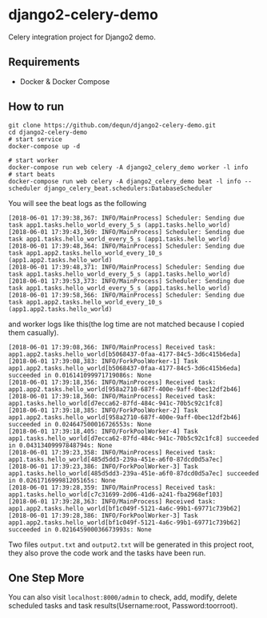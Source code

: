 # django2-celery-demo
Celery integration project for Django2 demo.

## Requirements
* Docker & Docker Compose
## How to run
```
git clone https://github.com/dequn/django2-celery-demo.git
cd django2-celery-demo
# start service
docker-compose up -d

# start worker
docker-compose run web celery -A django2_celery_demo worker -l info
# start beats
docker-compose run web celery -A django2_celery_demo beat -l info --scheduler django_celery_beat.schedulers:DatabaseScheduler
```
You will see the beat logs as the following
```
[2018-06-01 17:39:38,367: INFO/MainProcess] Scheduler: Sending due task app1.tasks.hello_world_every_5_s (app1.tasks.hello_world)
[2018-06-01 17:39:43,369: INFO/MainProcess] Scheduler: Sending due task app1.tasks.hello_world_every_5_s (app1.tasks.hello_world)
[2018-06-01 17:39:48,364: INFO/MainProcess] Scheduler: Sending due task app1.app2.tasks.hello_world_every_10_s (app1.app2.tasks.hello_world)
[2018-06-01 17:39:48,371: INFO/MainProcess] Scheduler: Sending due task app1.tasks.hello_world_every_5_s (app1.tasks.hello_world)
[2018-06-01 17:39:53,373: INFO/MainProcess] Scheduler: Sending due task app1.tasks.hello_world_every_5_s (app1.tasks.hello_world)
[2018-06-01 17:39:58,366: INFO/MainProcess] Scheduler: Sending due task app1.app2.tasks.hello_world_every_10_s (app1.app2.tasks.hello_world)
```
and worker logs like this(the log time are not matched because I copied them casually).
```
[2018-06-01 17:39:08,366: INFO/MainProcess] Received task: app1.app2.tasks.hello_world[b5068437-0faa-4177-84c5-3d6c415b6eda]
[2018-06-01 17:39:08,383: INFO/ForkPoolWorker-1] Task app1.app2.tasks.hello_world[b5068437-0faa-4177-84c5-3d6c415b6eda] succeeded in 0.016141099971719086s: None
[2018-06-01 17:39:18,356: INFO/MainProcess] Received task: app1.app2.tasks.hello_world[958a2710-687f-400e-9aff-0bec12df2b46]
[2018-06-01 17:39:18,360: INFO/MainProcess] Received task: app1.tasks.hello_world[d7ecca62-87fd-484c-941c-70b5c92c1fc8]
[2018-06-01 17:39:18,385: INFO/ForkPoolWorker-2] Task app1.app2.tasks.hello_world[958a2710-687f-400e-9aff-0bec12df2b46] succeeded in 0.024647500016726553s: None
[2018-06-01 17:39:18,405: INFO/ForkPoolWorker-4] Task app1.tasks.hello_world[d7ecca62-87fd-484c-941c-70b5c92c1fc8] succeeded in 0.04313409997848794s: None
[2018-06-01 17:39:23,358: INFO/MainProcess] Received task: app1.tasks.hello_world[485d5dd3-239a-451e-a6f0-87dcd0d5a7ec]
[2018-06-01 17:39:23,386: INFO/ForkPoolWorker-3] Task app1.tasks.hello_world[485d5dd3-239a-451e-a6f0-87dcd0d5a7ec] succeeded in 0.026171699981205165s: None
[2018-06-01 17:39:28,359: INFO/MainProcess] Received task: app1.tasks.hello_world[c7c31699-2d06-41d6-a241-fba2968ef103]
[2018-06-01 17:39:28,363: INFO/MainProcess] Received task: app1.app2.tasks.hello_world[bf1c049f-5121-4a6c-99b1-69771c739b62]
[2018-06-01 17:39:28,386: INFO/ForkPoolWorker-3] Task app1.app2.tasks.hello_world[bf1c049f-5121-4a6c-99b1-69771c739b62] succeeded in 0.021645900036673993s: None
```
Two files `output.txt` and `output2.txt` will be generated in this project root, they also prove the code work and the tasks have been run.

## One Step More
You can also visit `localhost:8000/admin` to check, add, modify, delete scheduled tasks and task results(Username:root, Password:toorroot).
